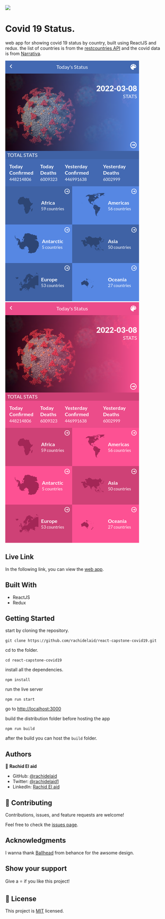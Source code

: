 ![](https://img.shields.io/badge/Microverse-blueviolet)

# Covid 19 Status.

web app for showing covid 19 status by country, built using ReactJS and redux.
the list of countries is from the [restcountries API](https://restcountries.com) and the covid data is from [Narrativa](https://covid19tracking.narrativa.com).

![screenshot1](./screenshot1.png)![screenshot2](./screenshot2.png)

## Live Link

In the following link, you can view the [web app](https://capstone-covid.netlify.app/).

## Built With

- ReactJS
- Redux

## Getting Started

start by cloning the repository.

`git clone https://github.com/rachidelaid/react-capstone-covid19.git`

cd to the folder.

`cd react-capstone-covid19`

install all the dependencies.

`npm install`

run the live server

`npm run start`

go to [http://localhost:3000](http://localhost:3000)

build the distribution folder before hosting the app

`npm run build`

after the build you can host the `build` folder.

## Authors

👤 **Rachid El aid**

- GitHub: [@rachidelaid](https://github.com/rachidelaid)
- Twitter: [@rachidelaid1](https://twitter.com/rachidelaid1)
- LinkedIn: [Rachid El aid](https://www.linkedin.com/in/rachid-elaid-106336203/)

## 🤝 Contributing

Contributions, issues, and feature requests are welcome!

Feel free to check the [issues page](../../issues/).

## Acknowledgments

I wanna thank [Ballhead](<https://www.behance.net/gallery/31579789/Ballhead-App-(Free-PSDs)>) from behance for the awsome design.

## Show your support

Give a ⭐️ if you like this project!

## 📝 License

This project is [MIT](./MIT.md) licensed.

